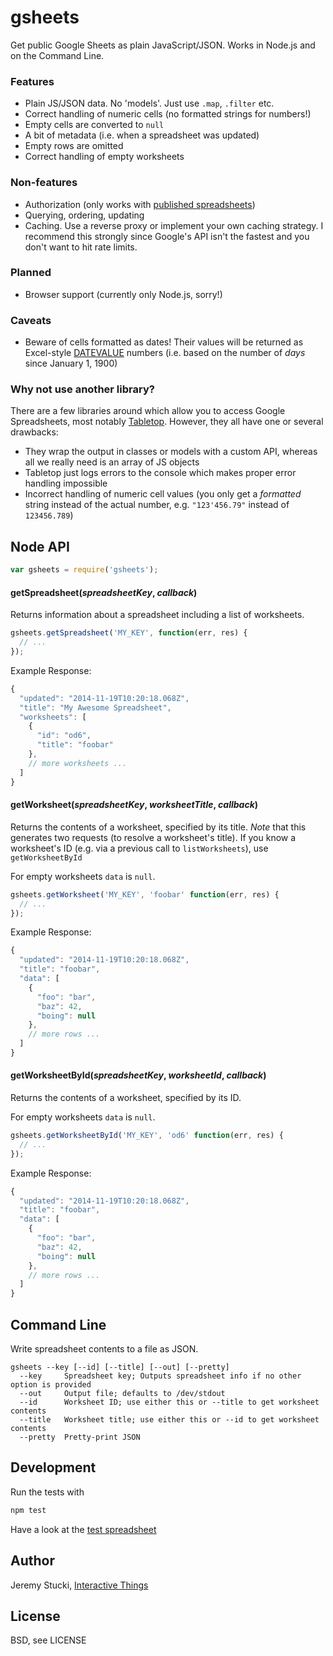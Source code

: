 # gsheets

Get public Google Sheets as plain JavaScript/JSON. Works in Node.js and on the Command Line.

### Features

* Plain JS/JSON data. No 'models'. Just use `.map`, `.filter` etc.
* Correct handling of numeric cells (no formatted strings for numbers!)
* Empty cells are converted to `null`
* A bit of metadata (i.e. when a spreadsheet was updated)
* Empty rows are omitted
* Correct handling of empty worksheets

### Non-features

* Authorization (only works with [published spreadsheets](https://support.google.com/docs/answer/37579?hl=en&ref_topic=2818999))
* Querying, ordering, updating
* Caching. Use a reverse proxy or implement your own caching strategy. I recommend this strongly since Google's API isn't the fastest and you don't want to hit rate limits.

### Planned

* Browser support (currently only Node.js, sorry!)

### Caveats

* Beware of cells formatted as dates! Their values will be returned as Excel-style [DATEVALUE](http://office.microsoft.com/en-001/excel-help/datevalue-function-HP010062284.aspx) numbers (i.e. based on the number of *days* since January 1, 1900)

### Why not use another library?

There are a few libraries around which allow you to access Google Spreadsheets, most notably [Tabletop](https://github.com/jsoma/tabletop). However, they all have one or several drawbacks:

* They wrap the output in classes or models with a custom API, whereas all we really need is an array of JS objects
* Tabletop just logs errors to the console which makes proper error handling impossible
* Incorrect handling of numeric cell values (you only get a *formatted* string instead of the actual number, e.g. `"123'456.79"` instead of `123456.789`)

## Node API

```js
var gsheets = require('gsheets');
```

#### getSpreadsheet(<i>spreadsheetKey</i>, <i>callback</i>)

Returns information about a spreadsheet including a list of worksheets.

```js
gsheets.getSpreadsheet('MY_KEY', function(err, res) {
  // ...
});
```

Example Response:

```js
{
  "updated": "2014-11-19T10:20:18.068Z",
  "title": "My Awesome Spreadsheet",
  "worksheets": [
    {
      "id": "od6",
      "title": "foobar"
    },
    // more worksheets ...
  ]
}
```

#### getWorksheet(<i>spreadsheetKey</i>, <i>worksheetTitle</i>, <i>callback</i>)

Returns the contents of a worksheet, specified by its title. *Note* that this generates two requests (to resolve a worksheet's title). If you know a worksheet's ID (e.g. via a previous call to `listWorksheets`), use `getWorksheetById`

For empty worksheets `data` is `null`.

```js
gsheets.getWorksheet('MY_KEY', 'foobar' function(err, res) {
  // ...
});
```

Example Response:

```js
{
  "updated": "2014-11-19T10:20:18.068Z",
  "title": "foobar",
  "data": [
    {
      "foo": "bar",
      "baz": 42,
      "boing": null
    },
    // more rows ...
  ]
}
```

#### getWorksheetById(<i>spreadsheetKey</i>, <i>worksheetId</i>, <i>callback</i>)

Returns the contents of a worksheet, specified by its ID.

For empty worksheets `data` is `null`.

```js
gsheets.getWorksheetById('MY_KEY', 'od6' function(err, res) {
  // ...
});
```

Example Response:

```js
{
  "updated": "2014-11-19T10:20:18.068Z",
  "title": "foobar",
  "data": [
    {
      "foo": "bar",
      "baz": 42,
      "boing": null
    },
    // more rows ...
  ]
}
```

## Command Line

Write spreadsheet contents to a file as JSON.

```
gsheets --key [--id] [--title] [--out] [--pretty]
  --key     Spreadsheet key; Outputs spreadsheet info if no other option is provided
  --out     Output file; defaults to /dev/stdout
  --id      Worksheet ID; use either this or --title to get worksheet contents
  --title   Worksheet title; use either this or --id to get worksheet contents
  --pretty  Pretty-print JSON
```

## Development

Run the tests with

```sh
npm test
```

Have a look at the [test spreadsheet](https://docs.google.com/spreadsheets/d/1dmAQO0zCQz5SNUKalw9NNXwTM6TgDBZ820Ftw-cz5gU/edit#gid=257911996)

## Author

Jeremy Stucki, [Interactive Things](http://www.interactivethings.com)

## License

BSD, see LICENSE